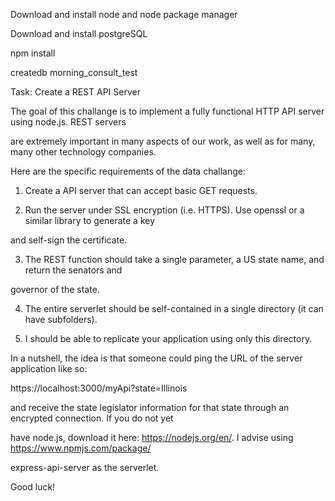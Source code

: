 Download and install node and node package manager

Download and install postgreSQL

npm install

createdb morning_consult_test

<!-- node db/connection.js
node db/schema.js -->

Task: Create a REST API Server

The goal of this challange is to implement a fully functional HTTP API server using node.js. REST servers

are extremely important in many aspects of our work, as well as for many, many other technology companies.

Here are the specific requirements of the data challange:

1. Create a API server that can accept basic GET requests.

2. Run the server under SSL encryption (i.e. HTTPS). Use openssl or a similar library to generate a key

and self-sign the certificate.

3. The REST function should take a single parameter, a US state name, and return the senators and

governor of the state.

4. The entire serverlet should be self-contained in a single directory (it can have subfolders).

5. I should be able to replicate your application using only this directory.

In a nutshell, the idea is that someone could ping the URL of the server application like so:

https://localhost:3000/myApi?state=Illinois

and receive the state legislator information for that state through an encrypted connection. If you do not yet

have node.js, download it here: https://nodejs.org/en/. I advise using https://www.npmjs.com/package/

express-api-server as the serverlet.

Good luck!
